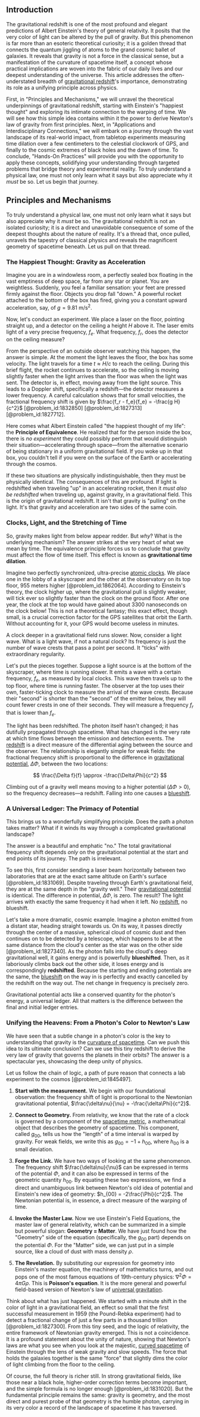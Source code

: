## Introduction
The gravitational redshift is one of the most profound and elegant predictions of Albert Einstein's theory of general relativity. It posits that the very color of light can be altered by the pull of gravity. But this phenomenon is far more than an esoteric theoretical curiosity; it is a golden thread that connects the quantum jiggling of atoms to the grand cosmic ballet of galaxies. It reveals that gravity is not a force in the classical sense, but a manifestation of the curvature of spacetime itself, a concept whose practical implications are woven into the fabric of our daily lives and our deepest understanding of the universe. This article addresses the often-understated breadth of [gravitational redshift](@article_id:158203)'s importance, demonstrating its role as a unifying principle across physics.

First, in "Principles and Mechanisms," we will unravel the theoretical underpinnings of gravitational redshift, starting with Einstein's "happiest thought" and exploring its intimate connection to the warping of time. We will see how this simple idea contains within it the power to derive Newton's law of gravity from first principles. Next, in "Applications and Interdisciplinary Connections," we will embark on a journey through the vast landscape of its real-world impact, from tabletop experiments measuring time dilation over a few centimeters to the celestial clockwork of GPS, and finally to the cosmic extremes of black holes and the dawn of time. To conclude, "Hands-On Practices" will provide you with the opportunity to apply these concepts, solidifying your understanding through targeted problems that bridge theory and experimental reality. To truly understand a physical law, one must not only learn what it says but also appreciate why it *must* be so. Let us begin that journey.

## Principles and Mechanisms

To truly understand a physical law, one must not only learn what it says but also appreciate why it *must* be so. The gravitational redshift is not an isolated curiosity; it is a direct and unavoidable consequence of some of the deepest thoughts about the nature of reality. It's a thread that, once pulled, unravels the tapestry of classical physics and reveals the magnificent geometry of spacetime beneath. Let us pull on that thread.

### The Happiest Thought: Gravity as Acceleration

Imagine you are in a windowless room, a perfectly sealed box floating in the vast emptiness of deep space, far from any star or planet. You are weightless. Suddenly, you feel a familiar sensation: your feet are pressed firmly against the floor. Objects you drop fall "down." A powerful rocket attached to the bottom of the box has fired, giving you a constant upward acceleration, say, of $g = 9.81 \text{ m/s}^2$. 

Now, let's conduct an experiment. We place a laser on the floor, pointing straight up, and a detector on the ceiling a height $H$ above it. The laser emits light of a very precise frequency, $f_e$. What frequency, $f_r$, does the detector on the ceiling measure?

From the perspective of an outside observer watching this happen, the answer is simple. At the moment the light leaves the floor, the box has some velocity. The light travels for a time $t \approx H/c$ to reach the ceiling. During this brief flight, the rocket continues to accelerate, so the ceiling is moving slightly faster when the light arrives than the floor was when the light was sent. The detector is, in effect, moving away from the light source. This leads to a Doppler shift, specifically a redshift—the detector measures a lower frequency. A careful calculation shows that for small velocities, the fractional frequency shift is given by $\frac{f_r - f_e}{f_e} = -\frac{g H}{c^2}$ [@problem_id:1832850] [@problem_id:1827313] [@problem_id:1827712].

Here comes what Albert Einstein called "the happiest thought of my life": the **Principle of Equivalence**. He realized that for the person inside the box, there is *no experiment* they could possibly perform that would distinguish their situation—accelerating through space—from the alternative scenario of being stationary in a uniform gravitational field. If you woke up in that box, you couldn't tell if you were on the surface of the Earth or accelerating through the cosmos.

If these two situations are physically indistinguishable, then they must be physically identical. The consequences of this are profound. If light is redshifted when traveling "up" in an accelerating rocket, then it *must also be redshifted* when traveling up, against gravity, in a gravitational field. This is the origin of gravitational redshift. It isn't that gravity is "pulling" on the light. It's that gravity and acceleration are two sides of the same coin.

### Clocks, Light, and the Stretching of Time

So, gravity makes light from below appear redder. But *why*? What is the underlying mechanism? The answer strikes at the very heart of what we mean by time. The equivalence principle forces us to conclude that gravity must affect the flow of time itself. This effect is known as **gravitational time dilation**.

Imagine two perfectly synchronized, ultra-precise [atomic clocks](@article_id:147355). We place one in the lobby of a skyscraper and the other at the observatory on its top floor, 955 meters higher [@problem_id:1862064]. According to Einstein's theory, the clock higher up, where the gravitational pull is slightly weaker, will tick ever so slightly faster than the clock on the ground floor. After one year, the clock at the top would have gained about 3300 nanoseconds on the clock below! This is not a theoretical fantasy; this exact effect, though small, is a crucial correction factor for the GPS satellites that orbit the Earth. Without accounting for it, your GPS would become useless in minutes.

A clock deeper in a gravitational field runs slower. Now, consider a light wave. What is a light wave, if not a natural clock? Its frequency is just the number of wave crests that pass a point per second. It "ticks" with extraordinary regularity.

Let's put the pieces together. Suppose a light source is at the bottom of the skyscraper, where time is running slower. It emits a wave with a certain frequency, $f_e$, as measured by local clocks. This wave then travels up to the top floor, where time is running faster. The observer at the top uses their own, faster-ticking clock to measure the arrival of the wave crests. Because their "second" is shorter than the "second" of the emitter below, they will count fewer crests in one of their seconds. They will measure a frequency $f_r$ that is lower than $f_e$.

The light has been redshifted. The photon itself hasn't changed; it has dutifully propagated through spacetime. What has changed is the very rate at which time flows between the emission and detection events. The [redshift](@article_id:159451) is a direct measure of the differential aging between the source and the observer. The relationship is elegantly simple for weak fields: the fractional frequency shift is proportional to the difference in [gravitational potential](@article_id:159884), $\Delta\Phi$, between the two locations:

$$
\frac{\Delta f}{f} \approx -\frac{\Delta\Phi}{c^2}
$$

Climbing out of a gravity well means moving to a higher potential ($\Delta\Phi > 0$), so the frequency decreases—a redshift. Falling into one causes a [blueshift](@article_id:273920).

### A Universal Ledger: The Primacy of Potential

This brings us to a wonderfully simplifying principle. Does the path a photon takes matter? What if it winds its way through a complicated gravitational landscape?

The answer is a beautiful and emphatic "no." The total gravitational frequency shift depends *only* on the gravitational potential at the start and end points of its journey. The path is irrelevant.

To see this, first consider sending a laser beam horizontally between two laboratories that are at the exact same altitude on Earth's surface [@problem_id:1831069]. Despite traveling through Earth's gravitational field, they are at the same depth in the "gravity well." Their [gravitational potential](@article_id:159884) is identical. The difference in potential, $\Delta\Phi$, is zero. The result? The light arrives with exactly the same frequency it had when it left. No [redshift](@article_id:159451), no blueshift.

Let's take a more dramatic, cosmic example. Imagine a photon emitted from a distant star, heading straight towards us. On its way, it passes directly through the center of a massive, spherical cloud of cosmic dust and then continues on to be detected by a telescope, which happens to be at the same distance from the cloud's center as the star was on the other side [@problem_id:1827340]. As the photon falls into the cloud's deep gravitational well, it gains energy and is powerfully **blueshifted**. Then, as it laboriously climbs back out the other side, it loses energy and is correspondingly **redshifted**. Because the starting and ending potentials are the same, the [blueshift](@article_id:273920) on the way in is perfectly and exactly cancelled by the redshift on the way out. The net change in frequency is precisely zero.

Gravitational potential acts like a conserved quantity for the photon's energy, a universal ledger. All that matters is the difference between the final and initial ledger entries.

### Unifying the Heavens: From a Photon's Color to Newton's Law

We have seen that a subtle change in a photon's color is the key to understanding that gravity is the [curvature of spacetime](@article_id:188986). Can we push this idea to its ultimate conclusion? Can we use this tiny redshift to derive the very law of gravity that governs the planets in their orbits? The answer is a spectacular yes, showcasing the deep unity of physics.

Let us follow the chain of logic, a path of pure reason that connects a lab experiment to the cosmos [@problem_id:1845497].

1.  **Start with the measurement.** We begin with our foundational observation: the frequency shift of light is proportional to the Newtonian gravitational potential, $\frac{\delta\nu}{\nu} = -\frac{\delta\Phi}{c^2}$.

2.  **Connect to Geometry.** From relativity, we know that the rate of a clock is governed by a component of the [spacetime metric](@article_id:263081), a mathematical object that describes the geometry of spacetime. This component, called $g_{00}$, tells us how the "length" of a time interval is warped by gravity. For weak fields, we write this as $g_{00} = -1 + h_{00}$, where $h_{00}$ is a small deviation.

3.  **Forge the Link.** We have two ways of looking at the same phenomenon. The frequency shift $\frac{\delta\nu}{\nu}$ can be expressed in terms of the potential $\Phi$, and it can also be expressed in terms of the geometric quantity $h_{00}$. By equating these two expressions, we find a direct and unambiguous link between Newton's old idea of potential and Einstein's new idea of geometry: $h_{00} = -2\frac{\Phi}{c^2}$. The Newtonian potential is, in essence, a direct measure of the warping of time.

4.  **Invoke the Master Law.** Now we use Einstein's Field Equations, the master law of general relativity, which can be summarized in a simple but powerful slogan: **Geometry = Matter**. We have just found how the "Geometry" side of the equation (specifically, the $g_{00}$ part) depends on the potential $\Phi$. For the "Matter" side, we can just put in a simple source, like a cloud of dust with mass density $\rho$.

5.  **The Revelation.** By substituting our expression for geometry into Einstein's master equation, the machinery of mathematics turns, and out pops one of the most famous equations of 19th-century physics: $\nabla^2 \Phi = 4 \pi G \rho$. This is **Poisson's equation**. It is the more general and powerful field-based version of Newton's law of [universal gravitation](@article_id:157040).

Think about what has just happened. We started with a minute shift in the color of light in a gravitational field, an effect so small that the first successful measurement in 1959 (the Pound-Rebka experiment) had to detect a fractional change of just a few parts in a thousand trillion [@problem_id:1827300]. From this tiny seed, and the logic of relativity, the entire framework of Newtonian gravity emerged. This is not a coincidence. It is a profound statement about the unity of nature, showing that Newton's laws are what you see when you look at the majestic, [curved spacetime](@article_id:184444) of Einstein through the lens of weak gravity and slow speeds. The force that holds the galaxies together is the same "force" that slightly dims the color of light climbing from the floor to the ceiling.

Of course, the full theory is richer still. In strong gravitational fields, like those near a black hole, higher-order correction terms become important, and the simple formula is no longer enough [@problem_id:1831020]. But the fundamental principle remains the same: gravity is geometry, and the most direct and purest probe of that geometry is the humble photon, carrying in its very color a record of the landscape of spacetime it has traversed.